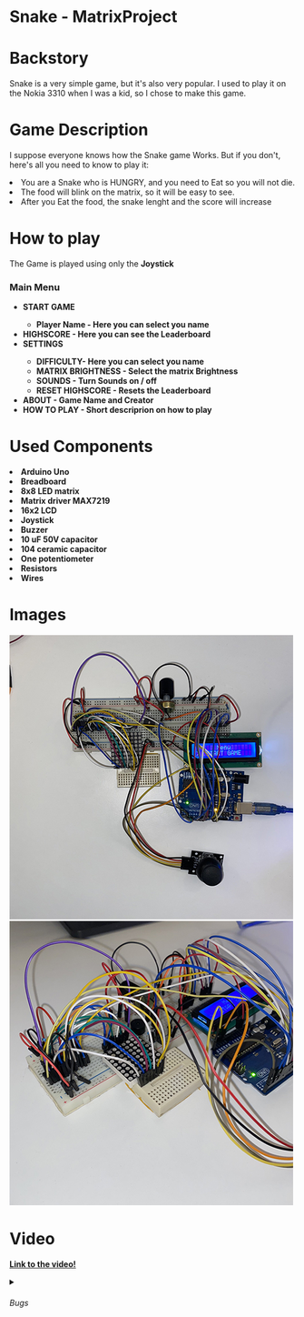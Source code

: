 # Snake - MatrixProject

# Backstory

Snake is a very simple game, but it's also very popular. I used to play it on the Nokia 3310 when I was a kid, so I chose to make this game.

# Game Description

I suppose everyone knows how the Snake game Works. 
But if you don't, here's all you need to know to play it:
<li> You are a Snake who is HUNGRY, and you need to Eat so you will not die. </li>
<li> The food will blink on the matrix, so it will be easy to see. </li>
<li> After you Eat the food, the snake lenght and the score will increase </li>

# How to play

  The Game is played using only the <b> Joystick <b>

<h3> Main Menu </h3>
<ul>
<li> START GAME </li> 
    <ul>
      <li>Player Name - Here you can select you name </li>
    </ul>
<li> HIGHSCORE - Here you can see the Leaderboard</li>
<li> SETTINGS </li>
     <ul>
      <li> DIFFICULTY- Here you can select you name </li>
      <li> MATRIX BRIGHTNESS - Select the matrix Brightness</li>
      <li> SOUNDS - Turn Sounds on / off </li>
      <li> RESET HIGHSCORE - Resets the Leaderboard </li>
    </ul>
<li> ABOUT - Game Name and Creator </li>
<li> HOW TO PLAY - Short descriprion on how to play</li>
</ul>


# Used Components

<li> Arduino Uno </li>
<li> Breadboard </li>
<li> 8x8 LED matrix </li>
<li> Matrix driver MAX7219 </li>
<li> 16x2 LCD </li>
<li> Joystick </li>
<li> Buzzer </li>
<li> 10 uF 50V capacitor </li>
<li> 104 ceramic capacitor </li>
<li> One potentiometer </li>
<li> Resistors </li>
<li> Wires </li>

# Images
![img1](Images/IMG_2950.jpg)
![img2](Images/IMG_2951.jpg)

# Video
[Link to the video!](https://youtu.be/7sEFqCGNVYs)
  
<details>
  <summary> <h6> Bugs </h6> </summary>
  
  <li> Small lag when increasing the snake's length. It won't increase immediately. I see it as an Easter Egg, because you don't grow immediately after you eat, you always need to wait😜</li>
  <li> Sometimes the food changes is position when started the game. </li>
  <li> Sometimes a segment of the snake is now drawed. </li>
</details>
